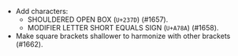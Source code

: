 * Add characters:
  - SHOULDERED OPEN BOX (`U+237D`) (#1657).
  - MODIFIER LETTER SHORT EQUALS SIGN (`U+A78A`) (#1658).
* Make square brackets shallower to harmonize with other brackets (#1662).

